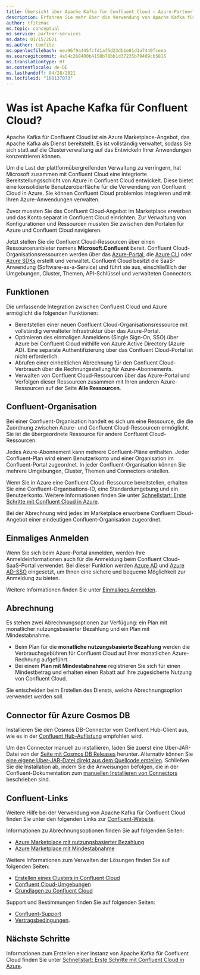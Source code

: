 ```yaml
---
title: Übersicht über Apache Kafka für Confluent Cloud – Azure-Partnerlösungen
description: Erfahren Sie mehr über die Verwendung von Apache Kafka für Confluent Cloud im Azure Marketplace.
author: tfitzmac
ms.topic: conceptual
ms.service: partner-services
ms.date: 01/15/2021
ms.author: tomfitz
ms.openlocfilehash: eea96f9a445fcfd1af5d23db1e01d1a7440fceea
ms.sourcegitcommit: 4a54c268400b4158b78bb1d37235b79409cb5816
ms.translationtype: HT
ms.contentlocale: de-DE
ms.lasthandoff: 04/28/2021
ms.locfileid: "108137073"
---
```

# <a name="what-is-apache-kafka-for-confluent-cloud"></a>Was ist Apache Kafka für Confluent Cloud?

Apache Kafka für Confluent Cloud ist ein Azure Marketplace-Angebot, das Apache Kafka als Dienst bereitstellt. Es ist vollständig verwaltet, sodass Sie sich statt auf die Clusterverwaltung auf das Entwickeln Ihrer Anwendungen konzentrieren können.

Um die Last der plattformübergreifenden Verwaltung zu verringern, hat Microsoft zusammen mit Confluent Cloud eine integrierte Bereitstellungsschicht von Azure in Confluent Cloud entwickelt. Diese bietet eine konsolidierte Benutzeroberfläche für die Verwendung von Confluent Cloud in Azure. Sie können Confluent Cloud problemlos integrieren und mit Ihren Azure-Anwendungen verwalten.

Zuvor mussten Sie das Confluent Cloud-Angebot im Marketplace erwerben und das Konto separat in Confluent Cloud einrichten. Zur Verwaltung von Konfigurationen und Ressourcen mussten Sie zwischen den Portalen für Azure und Confluent Cloud navigieren.

Jetzt stellen Sie die Confluent Cloud-Ressourcen über einen Ressourcenanbieter namens **Microsoft.Confluent** bereit. Confluent Cloud-Organisationsressourcen werden über das [Azure-Portal](https://portal.azure.com/), die [Azure CLI](/cli/azure/) oder [Azure SDKs](/azure/#languages-and-tools) erstellt und verwaltet. Confluent Cloud besitzt die SaaS-Anwendung (Software-as-a-Service) und führt sie aus, einschließlich der Umgebungen, Cluster, Themen, API-Schlüssel und verwalteten Connectors.

## <a name="capabilities"></a>Funktionen

Die umfassende Integration zwischen Confluent Cloud und Azure ermöglicht die folgenden Funktionen:

- Bereitstellen einer neuen Confluent Cloud-Organisationsressource mit vollständig verwalteter Infrastruktur über das Azure-Portal.
- Optimieren des einmaligen Anmeldens (Single Sign-On, SSO) über Azure bei Confluent Cloud mithilfe von Azure Active Directory (Azure AD). Eine separate Authentifizierung über das Confluent Cloud-Portal ist nicht erforderlich.
- Abrufen einer einheitlichen Abrechnung für den Confluent Cloud-Verbrauch über die Rechnungsstellung für Azure-Abonnements.
- Verwalten von Confluent Cloud-Ressourcen über das Azure-Portal und Verfolgen dieser Ressourcen zusammen mit Ihren anderen Azure-Ressourcen auf der Seite **Alle Ressourcen**.

## <a name="confluent-organization"></a>Confluent-Organisation

Bei einer Confluent-Organisation handelt es sich um eine Ressource, die die Zuordnung zwischen Azure- und Confluent Cloud-Ressourcen ermöglicht. Sie ist die übergeordnete Ressource für andere Confluent Cloud-Ressourcen.

Jedes Azure-Abonnement kann mehrere Confluent-Pläne enthalten. Jeder Confluent-Plan wird einem Benutzerkonto und einer Organisation im Confluent-Portal zugeordnet. In jeder Confluent-Organisation können Sie mehrere Umgebungen, Cluster, Themen und Connectors erstellen.

Wenn Sie in Azure eine Confluent Cloud-Ressource bereitstellen, erhalten Sie eine Confluent-Organisations-ID, eine Standardumgebung und ein Benutzerkonto. Weitere Informationen finden Sie unter [Schnellstart: Erste Schritte mit Confluent Cloud in Azure](create.md).

Bei der Abrechnung wird jedes im Marketplace erworbene Confluent Cloud-Angebot einer eindeutigen Confluent-Organisation zugeordnet.

## <a name="single-sign-on"></a>Einmaliges Anmelden

Wenn Sie sich beim Azure-Portal anmelden, werden Ihre Anmeldeinformationen auch für die Anmeldung beim Confluent Cloud-SaaS-Portal verwendet. Bei dieser Funktion werden [Azure AD](../../active-directory/fundamentals/active-directory-whatis.md) und [Azure AD-SSO](../../active-directory/manage-apps/what-is-single-sign-on.md) eingesetzt, um Ihnen eine sichere und bequeme Möglichkeit zur Anmeldung zu bieten.

Weitere Informationen finden Sie unter [Einmaliges Anmelden](manage.md#single-sign-on).

## <a name="billing"></a>Abrechnung

Es stehen zwei Abrechnungsoptionen zur Verfügung: ein Plan mit monatlicher nutzungsbasierter Bezahlung und ein Plan mit Mindestabnahme.

- Beim Plan für die **monatliche nutzungsbasierte Bezahlung** werden die Verbrauchsgebühren für Confluent Cloud auf Ihrer monatlichen Azure-Rechnung aufgeführt.
- Bei einem **Plan mit Mindestabnahme** registrieren Sie sich für einen Mindestbetrag und erhalten einen Rabatt auf Ihre zugesicherte Nutzung von Confluent Cloud.

Sie entscheiden beim Erstellen des Diensts, welche Abrechnungsoption verwendet werden soll.

## <a name="connector-to-azure-cosmos-db"></a>Connector für Azure Cosmos DB

Installieren Sie den Cosmos DB-Connector vom Confluent Hub-Client aus, wie es in der [Confluent Hub-Auflistung](https://www.confluent.io/hub/microsoftcorporation/kafka-connect-cosmos) empfohlen wird. 

Um den Connector manuell zu installieren, laden Sie zuerst eine Uber-JAR-Datei von der [Seite mit Cosmos DB Releases](https://github.com/microsoft/kafka-connect-cosmosdb/releases) herunter. Alternativ können Sie [eine eigene Uber-JAR-Datei direkt aus dem Quellcode erstellen](https://github.com/microsoft/kafka-connect-cosmosdb/blob/dev/doc/README_Sink.md#install-sink-connector). Schließen Sie die Installation ab, indem Sie die Anweisungen befolgen, die in der Confluent-Dokumentation zum [manuellen Installieren von Connectors](https://docs.confluent.io/home/connect/install.html#install-connector-manually) beschrieben sind.  

## <a name="confluent-links"></a>Confluent-Links

Weitere Hilfe bei der Verwendung von Apache Kafka für Confluent Cloud finden Sie unter den folgenden Links zur [Confluent-Website](https://docs.confluent.io/home/overview.html).

Informationen zu Abrechnungsoptionen finden Sie auf folgenden Seiten:

* [Azure Marketplace mit nutzungsbasierter Bezahlung](https://docs.confluent.io/cloud/current/billing/ccloud-azure-payg.html)
* [Azure Marketplace mit Mindestabnahme](https://docs.confluent.io/cloud/current/billing/ccloud-azure-ubb.html)

Weitere Informationen zum Verwalten der Lösungen finden Sie auf folgenden Seiten:

* [Erstellen eines Clusters in Confluent Cloud](https://docs.confluent.io/cloud/current/clusters/create-cluster.html)
* [Confluent Cloud-Umgebungen](https://docs.confluent.io/current/cloud/using/environments.html)
* [Grundlagen zu Confluent Cloud](https://docs.confluent.io/current/cloud/using/cloud-basics.html)

Support und Bestimmungen finden Sie auf folgenden Seiten:

* [Confluent-Support](https://support.confluent.io)
* [Vertragsbedingungen](https://www.confluent.io/confluent-cloud-tos).

## <a name="next-steps"></a>Nächste Schritte

Informationen zum Erstellen einer Instanz von Apache Kafka für Confluent Cloud finden Sie unter [Schnellstart: Erste Schritte mit Confluent Cloud in Azure](create.md).